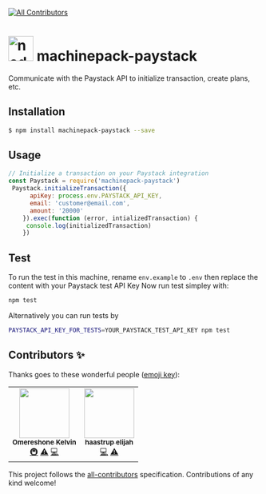 
<!-- ALL-CONTRIBUTORS-BADGE:START - Do not remove or modify this section -->
[![All Contributors](https://img.shields.io/badge/all_contributors-2-orange.svg?style=flat-square)](#contributors-)
<!-- ALL-CONTRIBUTORS-BADGE:END -->
<h1>
  <a href="http://node-machine.org" title="Node-Machine public registry"><img alt="node-machine logo" title="Node-Machine Project" src="http://node-machine.org/images/machine-anthropomorph-for-white-bg.png" width="50" /></a>
  machinepack-paystack
</h1>

Communicate with the Paystack API to initialize transaction, create plans, etc.
## Installation
```sh
$ npm install machinepack-paystack --save
```

## Usage

```js
// Initialize a transaction on your Paystack integration
const Paystack = require('machinepack-paystack')
 Paystack.initializeTransaction({
      apiKey: process.env.PAYSTACK_API_KEY,
      email: 'customer@email.com',
      amount: '20000'
    }).exec(function (error, intializedTransaction) {
     console.log(initializedTransaction)
    })
```

## Test

To run the test in this machine, rename `env.example` to `.env` then replace the content with your Paystack test API Key
Now run test simpley with:

```sh
npm test
```

Alternatively you can run tests by

```sh
PAYSTACK_API_KEY_FOR_TESTS=YOUR_PAYSTACK_TEST_API_KEY npm test
```

## Contributors ✨

Thanks goes to these wonderful people ([emoji key](https://allcontributors.org/docs/en/emoji-key)):

<!-- ALL-CONTRIBUTORS-LIST:START - Do not remove or modify this section -->
<!-- prettier-ignore-start -->
<!-- markdownlint-disable -->
<table>
  <tr>
    <td align="center"><a href="https://dominuskelvin.dev"><img src="https://avatars.githubusercontent.com/u/24433274?v=4?s=100" width="100px;" alt=""/><br /><sub><b>Omereshone Kelvin</b></sub></a><br /><a href="#infra-DominusKelvin" title="Infrastructure (Hosting, Build-Tools, etc)">🚇</a> <a href="https://github.com/sailscastshq/machinepack-paystack/commits?author=DominusKelvin" title="Tests">⚠️</a> <a href="https://github.com/sailscastshq/machinepack-paystack/commits?author=DominusKelvin" title="Code">💻</a></td>
    <td align="center"><a href="http://haastrupea.me"><img src="https://avatars.githubusercontent.com/u/41439020?v=4?s=100" width="100px;" alt=""/><br /><sub><b>haastrup elijah</b></sub></a><br /><a href="https://github.com/sailscastshq/machinepack-paystack/commits?author=haastrupea" title="Code">💻</a> <a href="https://github.com/sailscastshq/machinepack-paystack/commits?author=haastrupea" title="Tests">⚠️</a></td>
  </tr>
</table>

<!-- markdownlint-restore -->
<!-- prettier-ignore-end -->

<!-- ALL-CONTRIBUTORS-LIST:END -->

This project follows the [all-contributors](https://github.com/all-contributors/all-contributors) specification. Contributions of any kind welcome!